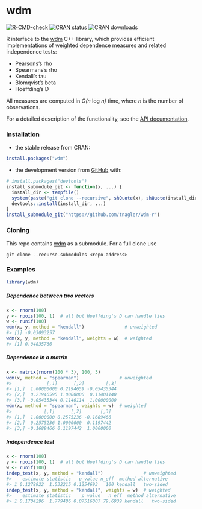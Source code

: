 
# wdm

[![R-CMD-check](https://github.com/tnagler/wdm-r/actions/workflows/R-CMD-check.yaml/badge.svg)](https://github.com/tnagler/wdm-r/actions/workflows/R-CMD-check.yaml)
[![CRAN
status](https://www.r-pkg.org/badges/version/wdm)](https://cran.r-project.org/package=wdm)
![CRAN downloads](http://cranlogs.r-pkg.org/badges/wdm)

R interface to the [wdm](https://github.com/tnagler/wdm) C++ library,
which provides efficient implementations of weighted dependence measures
and related independence tests:

- Pearsons’s rho
- Spearmans’s rho
- Kendall’s tau
- Blomqvist’s beta
- Hoeffding’s D

All measures are computed in *O(n* log *n)* time, where *n* is the
number of observations.

For a detailed description of the functionality, see the [API
documentation](https://tnagler.github.io/wdm-r/).

### Installation

- the stable release from CRAN:

``` r
install.packages("wdm")
```

- the development version from [GitHub](https://github.com/) with:

``` r
# install.packages("devtools")
install_submodule_git <- function(x, ...) {
  install_dir <- tempfile()
  system(paste("git clone --recursive", shQuote(x), shQuote(install_dir)))
  devtools::install(install_dir, ...)
}
install_submodule_git("https://github.com/tnagler/wdm-r")
```

### Cloning

This repo contains [wdm](https://github.com/tnagler/wdm) as a submodule.
For a full clone use

``` shell
git clone --recurse-submodules <repo-address>
```

### Examples

``` r
library(wdm)
```

##### Dependence between two vectors

``` r
x <- rnorm(100)
y <- rpois(100, 1)  # all but Hoeffding's D can handle ties
w <- runif(100)
wdm(x, y, method = "kendall")               # unweighted
#> [1] -0.03093257
wdm(x, y, method = "kendall", weights = w)  # weighted
#> [1] 0.04835766
```

##### Dependence in a matrix

``` r
x <- matrix(rnorm(100 * 3), 100, 3)
wdm(x, method = "spearman")               # unweighted
#>             [,1]      [,2]        [,3]
#> [1,]  1.00000000 0.2194659 -0.05435344
#> [2,]  0.21946595 1.0000000  0.11401140
#> [3,] -0.05435344 0.1140114  1.00000000
wdm(x, method = "spearman", weights = w)  # weighted
#>            [,1]      [,2]       [,3]
#> [1,]  1.0000000 0.2575236 -0.1689466
#> [2,]  0.2575236 1.0000000  0.1197442
#> [3,] -0.1689466 0.1197442  1.0000000
```

##### Independence test

``` r
x <- rnorm(100)
y <- rpois(100, 1)  # all but Hoeffding's D can handle ties
w <- runif(100)
indep_test(x, y, method = "kendall")               # unweighted
#>    estimate statistic   p_value n_eff  method alternative
#> 1 0.1278922  1.532215 0.1254693   100 kendall   two-sided
indep_test(x, y, method = "kendall", weights = w)  # weighted
#>    estimate statistic    p_value   n_eff  method alternative
#> 1 0.1704296  1.779486 0.07516007 79.6939 kendall   two-sided
```
